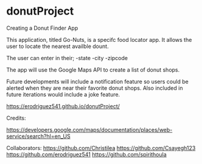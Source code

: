 # donutProject
Creating a Donut Finder App

This application, titled Go-Nuts, is a specifc food locator app. It allows the user to locate the nearest availble dount. 

The user can enter in their; 
-state 
-city 
-zipcode

The app will use the Google Maps API to create a list of donut shops.


Future developments will include a notification feature so users could be alerted when they are near their favorite donut shops. Also included in future iterations would include a joke feature.








https://erodriguez541.github.io/donutProject/



Credits:

https://developers.google.com/maps/documentation/places/web-service/search?hl=en_US


Collaborators:
https://github.com/Christilea
https://github.com/Csayegh123
https://github.com/erodriguez541
https://github.com/spirithoula
